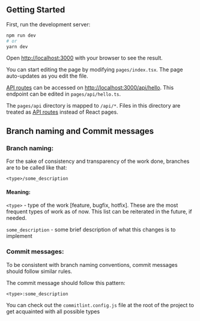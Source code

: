 ## Getting Started

First, run the development server:

```bash
npm run dev
# or
yarn dev
```

Open [http://localhost:3000](http://localhost:3000) with your browser to see the result.

You can start editing the page by modifying `pages/index.tsx`. The page auto-updates as you edit the file.

[API routes](https://nextjs.org/docs/api-routes/introduction) can be accessed on [http://localhost:3000/api/hello](http://localhost:3000/api/hello). This endpoint can be edited in `pages/api/hello.ts`.

The `pages/api` directory is mapped to `/api/*`. Files in this directory are treated as [API routes](https://nextjs.org/docs/api-routes/introduction) instead of React pages.

## Branch naming and Commit messages

### Branch naming:

For the sake of consistency and transparency of the work done, branches are to be called like that:

```<type>/some_description```

#### Meaning:

```<type>``` - type of the work [feature, bugfix, hotfix]. These are the most frequent types of work as of now. This list can be reiterated in the future, if needed.

```some_description``` - some brief description of what this changes is to implement

### Commit messages:

To be consistent with branch naming conventions, commit messages should follow similar rules.

The commit message should follow this pattern:

```<type>:some_description```

You can check out the ```commitlint.config.js``` file at the root of the project to get acquainted with all possible types